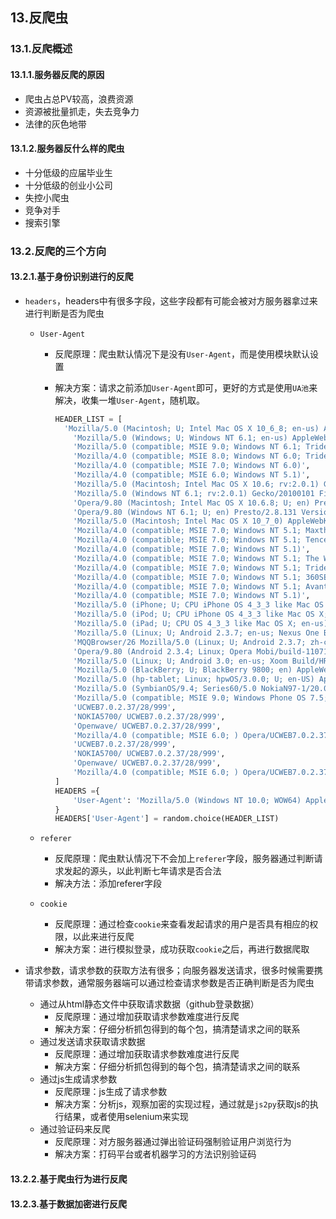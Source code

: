 ## 13.反爬虫

### 13.1.反爬概述

#### 13.1.1.服务器反爬的原因

- 爬虫占总PV较高，浪费资源
- 资源被批量抓走，失去竞争力
- 法律的灰色地带

#### 13.1.2.服务器反什么样的爬虫

- 十分低级的应届毕业生
- 十分低级的创业小公司
- 失控小爬虫
- 竞争对手
- 搜索引擎

### 13.2.反爬的三个方向

#### 13.2.1.基于身份识别进行的反爬

- `headers`，headers中有很多字段，这些字段都有可能会被对方服务器拿过来进行判断是否为爬虫

  - `User-Agent`

    - 反爬原理：爬虫默认情况下是没有`User-Agent`，而是使用模块默认设置

    - 解决方案：请求之前添加`User-Agent`即可，更好的方式是使用`UA池`来解决，收集一堆`User-Agent`，随机取。

      ```python
      HEADER_LIST = [
      	'Mozilla/5.0 (Macintosh; U; Intel Mac OS X 10_6_8; en-us) AppleWebKit/534.50 (KHTML, like Gecko) Version/5.1 Safari/534.50',
          'Mozilla/5.0 (Windows; U; Windows NT 6.1; en-us) AppleWebKit/534.50 (KHTML, like Gecko) Version/5.1 Safari/534.50',
          'Mozilla/5.0 (compatible; MSIE 9.0; Windows NT 6.1; Trident/5.0;',
          'Mozilla/4.0 (compatible; MSIE 8.0; Windows NT 6.0; Trident/4.0)',
          'Mozilla/4.0 (compatible; MSIE 7.0; Windows NT 6.0)',
          'Mozilla/4.0 (compatible; MSIE 6.0; Windows NT 5.1)',
          'Mozilla/5.0 (Macintosh; Intel Mac OS X 10.6; rv:2.0.1) Gecko/20100101 Firefox/4.0.1',
          'Mozilla/5.0 (Windows NT 6.1; rv:2.0.1) Gecko/20100101 Firefox/4.0.1',
          'Opera/9.80 (Macintosh; Intel Mac OS X 10.6.8; U; en) Presto/2.8.131 Version/11.11',
          'Opera/9.80 (Windows NT 6.1; U; en) Presto/2.8.131 Version/11.11',
          'Mozilla/5.0 (Macintosh; Intel Mac OS X 10_7_0) AppleWebKit/535.11 (KHTML, like Gecko) Chrome/17.0.963.56 Safari/535.11',
          'Mozilla/4.0 (compatible; MSIE 7.0; Windows NT 5.1; Maxthon 2.0)',
          'Mozilla/4.0 (compatible; MSIE 7.0; Windows NT 5.1; TencentTraveler 4.0)',
          'Mozilla/4.0 (compatible; MSIE 7.0; Windows NT 5.1)',
          'Mozilla/4.0 (compatible; MSIE 7.0; Windows NT 5.1; The World)',
          'Mozilla/4.0 (compatible; MSIE 7.0; Windows NT 5.1; Trident/4.0; SE 2.X MetaSr 1.0; SE 2.X MetaSr 1.0; .NET CLR 2.0.50727; SE 2.X MetaSr 1.0)',
          'Mozilla/4.0 (compatible; MSIE 7.0; Windows NT 5.1; 360SE)',
          'Mozilla/4.0 (compatible; MSIE 7.0; Windows NT 5.1; Avant Browser)',
          'Mozilla/4.0 (compatible; MSIE 7.0; Windows NT 5.1)',
          'Mozilla/5.0 (iPhone; U; CPU iPhone OS 4_3_3 like Mac OS X; en-us) AppleWebKit/533.17.9 (KHTML, like Gecko) Version/5.0.2 Mobile/8J2 Safari/6533.18.5',
          'Mozilla/5.0 (iPod; U; CPU iPhone OS 4_3_3 like Mac OS X; en-us) AppleWebKit/533.17.9 (KHTML, like Gecko) Version/5.0.2 Mobile/8J2 Safari/6533.18.5',
          'Mozilla/5.0 (iPad; U; CPU OS 4_3_3 like Mac OS X; en-us) AppleWebKit/533.17.9 (KHTML, like Gecko) Version/5.0.2 Mobile/8J2 Safari/6533.18.5',
          'Mozilla/5.0 (Linux; U; Android 2.3.7; en-us; Nexus One Build/FRF91) AppleWebKit/533.1 (KHTML, like Gecko) Version/4.0 Mobile Safari/533.1',
          'MQQBrowser/26 Mozilla/5.0 (Linux; U; Android 2.3.7; zh-cn; MB200 Build/GRJ22; CyanogenMod-7) AppleWebKit/533.1 (KHTML, like Gecko) Version/4.0 Mobile Safari/533.1',
          'Opera/9.80 (Android 2.3.4; Linux; Opera Mobi/build-1107180945; U; en-GB) Presto/2.8.149 Version/11.10',
          'Mozilla/5.0 (Linux; U; Android 3.0; en-us; Xoom Build/HRI39) AppleWebKit/534.13 (KHTML, like Gecko) Version/4.0 Safari/534.13',
          'Mozilla/5.0 (BlackBerry; U; BlackBerry 9800; en) AppleWebKit/534.1+ (KHTML, like Gecko) Version/6.0.0.337 Mobile Safari/534.1+',
          'Mozilla/5.0 (hp-tablet; Linux; hpwOS/3.0.0; U; en-US) AppleWebKit/534.6 (KHTML, like Gecko) wOSBrowser/233.70 Safari/534.6 TouchPad/1.0',
          'Mozilla/5.0 (SymbianOS/9.4; Series60/5.0 NokiaN97-1/20.0.019; Profile/MIDP-2.1 Configuration/CLDC-1.1) AppleWebKit/525 (KHTML, like Gecko) BrowserNG/7.1.18124',
          'Mozilla/5.0 (compatible; MSIE 9.0; Windows Phone OS 7.5; Trident/5.0; IEMobile/9.0; HTC; Titan)',
          'UCWEB7.0.2.37/28/999',
          'NOKIA5700/ UCWEB7.0.2.37/28/999',
          'Openwave/ UCWEB7.0.2.37/28/999',
          'Mozilla/4.0 (compatible; MSIE 6.0; ) Opera/UCWEB7.0.2.37/28/999',
          'UCWEB7.0.2.37/28/999',
          'NOKIA5700/ UCWEB7.0.2.37/28/999',
          'Openwave/ UCWEB7.0.2.37/28/999',
          'Mozilla/4.0 (compatible; MSIE 6.0; ) Opera/UCWEB7.0.2.37/28/999',
      ]
      HEADERS ={
          'User-Agent': 'Mozilla/5.0 (Windows NT 10.0; WOW64) AppleWebKit/537.36 (KHTML, like Gecko) Chrome/69.0.3947.100 Safari/537.36'
      }
      HEADERS['User-Agent'] = random.choice(HEADER_LIST)
      ```

  - `referer`

    - 反爬原理：爬虫默认情况下不会加上`referer`字段，服务器通过判断请求发起的源头，以此判断七年请求是否合法
    - 解决方法：添加referer字段

  - `cookie`

    - 反爬原理：通过检查`cookie`来查看发起请求的用户是否具有相应的权限，以此来进行反爬
    - 解决方案：进行模拟登录，成功获取`cookie`之后，再进行数据爬取

- 请求参数，请求参数的获取方法有很多；向服务器发送请求，很多时候需要携带请求参数，通常服务器端可以通过检查请求参数是否正确判断是否为爬虫

  - 通过从html静态文件中获取请求数据（github登录数据）
    - 反爬原理：通过增加获取请求参数难度进行反爬
    - 解决方案：仔细分析抓包得到的每个包，搞清楚请求之间的联系
  - 通过发送请求获取请求数据
    - 反爬原理：通过增加获取请求参数难度进行反爬
    - 解决方案：仔细分析抓包得到的每个包，搞清楚请求之间的联系
  - 通过js生成请求参数
    - 反爬原理：js生成了请求参数
    - 解决方案：分析js，观察加密的实现过程，通过就是`js2py`获取js的执行结果，或者使用selenium来实现
  - 通过验证码来反爬
    - 反爬原理：对方服务器通过弹出验证码强制验证用户浏览行为
    - 解决方案：打码平台或者机器学习的方法识别验证码

#### 13.2.2.基于爬虫行为进行反爬



#### 13.2.3.基于数据加密进行反爬